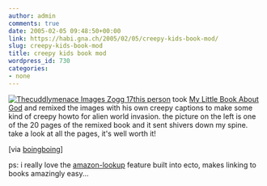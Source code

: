 ```yaml
---
author: admin
comments: true
date: 2005-02-05 09:48:50+00:00
link: https://habi.gna.ch/2005/02/05/creepy-kids-book-mod/
slug: creepy-kids-book-mod
title: creepy kids book mod
wordpress_id: 730
categories:
- none
---
```



[![ Thecuddlymenace Images Zogg 17](https://habi.gna.ch/blog/images/_TheCuddlyMenace_images_zogg_17-tm.jpg)](https://habi.gna.ch/blog/images/_TheCuddlyMenace_images_zogg_17.jpg)[this person](http://www.bitfurnace.com/TheCuddlyMenace/) took [My Little Book About God](http://www.amazon.com/exec/obidos/tg/detail/-/0307203123/habignach-20) and remixed the images with his own creepy captions to make some kind of creepy howto for alien world invasion. the picture on the left is one of the 20 pages of the remixed book and it sent shivers down my spine. take a look at all the pages, it's well worth it!


  

[via [boingboing](https://boingboing.net/2005/02/04/religious_picture_bo.html)]



ps: i really love the [amazon-lookup](http://ecto.kung-foo.tv/archives/001207.php) feature built into ecto, makes linking to books amazingly easy...

